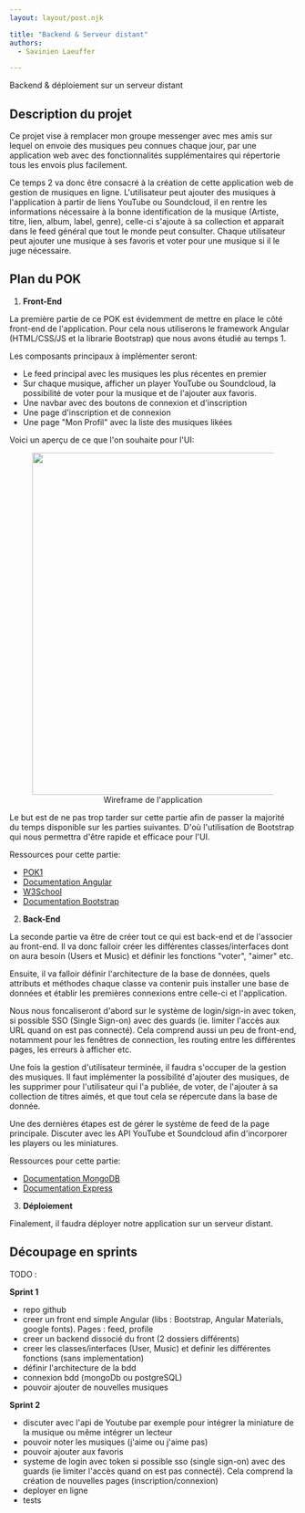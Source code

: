```yaml
---
layout: layout/post.njk

title: "Backend & Serveur distant"
authors:
  - Savinien Laeuffer

---
```


<!-- début résumé -->
Backend & déploiement sur un serveur distant
<!-- fin résumé -->

## Description du projet

Ce projet vise à remplacer mon groupe messenger avec mes amis sur lequel on envoie des musiques peu connues chaque jour, par une application web avec des fonctionnalités supplémentaires qui répertorie tous les envois plus facilement.

Ce temps 2 va donc être consacré à la création de cette application web de gestion de musiques en ligne. L'utilisateur peut ajouter des musiques à l'application à partir de liens YouTube ou Soundcloud, il en rentre les informations nécessaire à la bonne identification de la musique (Artiste, titre, lien, album, label, genre), celle-ci s'ajoute à sa collection et apparait dans le feed général que tout le monde peut consulter.
Chaque utilisateur peut ajouter une musique à ses favoris et voter pour une musique si il le juge nécessaire.

## Plan du POK

1. **Front-End**

La première partie de ce POK est évidemment de mettre en place le côté front-end de l'application.
Pour cela nous utiliserons le framework Angular (HTML/CSS/JS et la librarie Bootstrap) que nous avons étudié au temps 1.

Les composants principaux à implémenter seront:
- Le feed principal avec les musiques les plus récentes en premier
- Sur chaque musique, afficher un player YouTube ou Soundcloud, la possibilité de voter pour la musique et de l'ajouter aux favoris.
- Une navbar avec des boutons de connexion et d'inscription
- Une page d'inscription et de connexion
- Une page "Mon Profil" avec la liste des musiques likées

Voici un aperçu de ce que l'on souhaite pour l'UI:

<div style="width:100%;">
  <figure style="text-align:center">
    <img style="height:600px; margin-left: auto; margin-right: auto" src="../uitest.png">
    <figcaption>Wireframe de l'application</figcaption>
  </figure>
</div>

Le but est de ne pas trop tarder sur cette partie afin de passer la majorité du temps disponible sur les parties suivantes. D'où l'utilisation de Bootstrap qui nous permettra d'être rapide et efficace pour l'UI.

Ressources pour cette partie:
- [POK1](./monsite.md)
- [Documentation Angular](https://angular.io/docs)
- [W3School](https://www.w3schools.com/)
- [Documentation Bootstrap](https://getbootstrap.com/docs/4.1/getting-started/introduction/)

2. **Back-End**

La seconde partie va être de créer tout ce qui est back-end et de l'associer au front-end. Il va donc falloir créer les différentes classes/interfaces dont on aura besoin (Users et Music) et définir les fonctions "voter", "aimer" etc.

Ensuite, il va falloir définir l'architecture de la base de données, quels attributs et méthodes chaque classe va contenir puis installer une base de données et établir les premières connexions entre celle-ci et l'application.

Nous nous foncaliseront d'abord sur le système de login/sign-in avec token, si possible SSO (Single Sign-on) avec des guards (ie. limiter l'accès aux URL quand on est pas connecté). Cela comprend aussi un peu de front-end, notamment pour les fenêtres de connection, les routing entre les différentes pages, les erreurs à afficher etc.

Une fois la gestion d'utilisateur terminée, il faudra s'occuper de la gestion des musiques. Il faut implémenter la possibilité d'ajouter des musiques, de les supprimer pour l'utilisateur qui l'a publiée, de voter, de l'ajouter à sa collection de titres aimés, et que tout cela se répercute dans la base de donnée.

Une des dernières étapes est de gérer le système de feed de la page principale. Discuter avec les API YouTube et Soundcloud afin d'incorporer les players ou les miniatures.

Ressources pour cette partie:
- [Documentation MongoDB](https://www.mongodb.com/docs/)
- [Documentation Express](https://expressjs.com/fr/starter/installing.html)

3. **Déploiement**

Finalement, il faudra déployer notre application sur un serveur distant.

## Découpage en sprints


TODO : 


**Sprint 1**
- repo github 
- creer un front end simple Angular (libs : Bootstrap, Angular Materials, google fonts). Pages : feed, profile
- creer un backend dissocié du front (2 dossiers différents)
- creer les classes/interfaces (User, Music) et definir les différentes fonctions (sans implementation)
- définir l'architecture de la bdd
- connexion bdd (mongoDb ou postgreSQL)
- pouvoir ajouter de nouvelles musiques

**Sprint 2**
- discuter avec l'api de Youtube par exemple pour intégrer la miniature de la musique ou même intégrer un lecteur
- pouvoir noter les musiques (j'aime ou j'aime pas)
- pouvoir ajouter aux favoris
- systeme de login avec token si possible sso (single sign-on) avec des guards (ie limiter l'accès quand on est pas connecté). Cela comprend la création de nouvelles pages (inscription/connexion)
- deployer en ligne 
- tests
